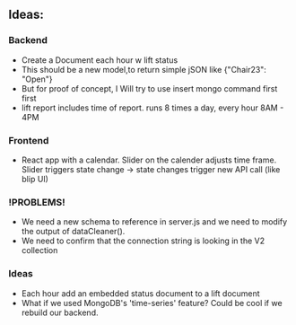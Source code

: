 ## Ideas:

### Backend
- Create a Document each hour w lift status
- This should be a new model,to return simple jSON like {"Chair23": "Open"}
- But for proof of concept, I Will try to use insert mongo command first first
- lift report includes time of report. runs 8 times a day, every hour 8AM - 4PM

### Frontend
- React app with a calendar. Slider on the calender adjusts time frame. Slider triggers state change -> state changes trigger new API call (like blip UI)

### !PROBLEMS!
- We need a new schema to reference in server.js and we need to modify the output of dataCleaner().
- We need to confirm that the connection string is looking in the V2 collection

### Ideas
- Each hour add an embedded status document to a lift document
- What if we used MongoDB's 'time-series' feature? Could be cool if we rebuild our backend.